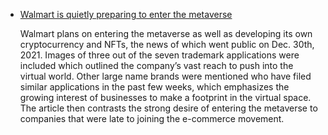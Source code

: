 * [Walmart is quietly preparing to enter the metaverse](https://www.cnbc.com/amp/2022/01/16/walmart-is-quietly-preparing-to-enter-the-metaverse.html)

  Walmart plans on entering the metaverse as well as developing its own cryptocurrency and NFTs, the news of which went public on Dec. 30th, 2021. Images of three out of the seven trademark applications were included which outlined the company’s vast reach to push into the virtual world. Other large name brands were mentioned who have filed similar applications in the past few weeks, which emphasizes the growing interest of businesses to make a footprint in the virtual space. The article then contrasts the strong desire of entering the metaverse to companies that were late to joining the e-commerce movement.

